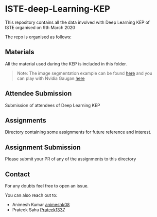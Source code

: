 # ISTE-deep-Learning-KEP
This repository contains all the data involved with Deep Learning KEP of ISTE organised on 9th March 2020

The repo is organised as follows:

## Materials
All the material used during the KEP is included in this folder.

> Note: The image segmentation example can be found [here](https://www.tensorflow.org/tutorials/images/segmentation)
and you can play with Nvidia Gaugan [here](http://nvidia-research-mingyuliu.com/gaugan)


## Attendee Submission
Submission of attendees of Deep Learning KEP

## Assignments

Directory containing some assignments for future reference and interest.

## Assignment Submission

Please submit your PR of any of the assignments to this directory


## Contact
For any doubts feel free to open an issue.

You can also reach out to:

* Animesh Kumar [animeshk08](https://github.com/animeshk08)
* Prateek Sahu [Prateek1337](https://github.com/Prateek1337)
